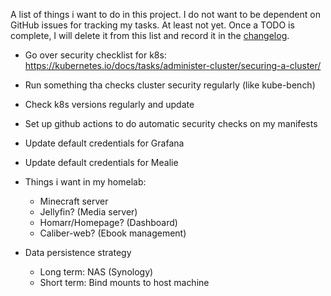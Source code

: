 A list of things i want to do in this project.
I do not want to be dependent on GitHub issues for tracking my tasks. At least not yet.
Once a TODO is complete, I will delete it from this list and record it in the [changelog](./CHANGELOG.md).

- Go over security checklist for k8s: https://kubernetes.io/docs/tasks/administer-cluster/securing-a-cluster/
- Run something tha checks cluster security regularly (like kube-bench)
- Check k8s versions regularly and update
- Set up github actions to do automatic security checks on my manifests
- Update default credentials for Grafana
- Update default credentials for Mealie

- Things i want in my homelab:
    - Minecraft server
    - Jellyfin? (Media server)
    - Homarr/Homepage? (Dashboard)
    - Caliber-web? (Ebook management)

- Data persistence strategy
    - Long term: NAS (Synology)
    - Short term: Bind mounts to host machine
